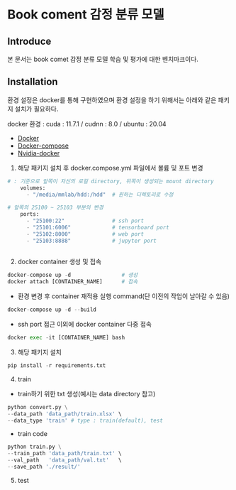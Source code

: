 # Book coment 감정 분류 모델

## Introduce
본 문서는 book comet 감정 분류 모델 학습 및 평가에 대한 벤치마크이다.

## Installation
환경 설정은 docker를 통해 구현하였으며 환경 설정을 하기 위해서는 아래와 같은 패키지 설치가 필요하다.

docker 환경 : cuda : 11.7.1 / cudnn : 8.0 / ubuntu : 20.04
* [Docker](https://docs.docker.com/engine/install/ubuntu/)
* [Docker-compose](https://docs.docker.com/compose/install/)
* [Nvidia-docker](https://github.com/NVIDIA/nvidia-docker)

1. 해당 패키지 설치 후 docker.compose.yml 파일에서 볼륨 및 포트 변경

```python
# : 기준으로 앞쪽이 자신의 로컬 directory, 뒤쪽이 생성되는 mount directory
    volumes:
      - "/media/mmlab/hdd:/hdd"  # 원하는 디렉토리로 수정
      
# 앞쪽의 25100 ~ 25103 부분의 변경 
    ports:
      - "25100:22"               # ssh port
      - "25101:6006"             # tensorboard port
      - "25102:8000"             # web port
      - "25103:8888"             # jupyter port
      
```

2. docker container 생성 및 접속

```python
docker-compose up -d                # 생성
docker attach [CONTAINER_NAME]      # 접속
```

 - 환경 변경 후 container 재적용 실행 command(단 이전의 작업이 날아갈 수 있음)
```python
docker-compose up -d --build
```

 - ssh port 접근 이외에 docker container 다중 접속
```python
docker exec -it [CONTAINER_NAME] bash
```

3. 해당 패키지 설치
```python
pip install -r requirements.txt
```

4. train
 - train하기 위한 txt 생성(예시는 data directory 참고)
```python
python convert.py \
--data_path 'data_path/train.xlsx' \
--data_type 'train' # type : train(default), test
```
- train code
```python
python train.py \
--train_path 'data_path/train.txt' \
--val_path   'data_path/val.txt'   \
--save_path './result/'
```

5. test

